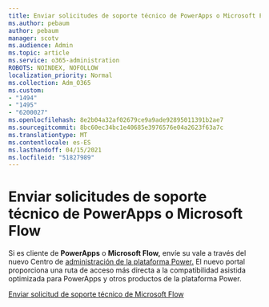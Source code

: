 ```yaml
---
title: Enviar solicitudes de soporte técnico de PowerApps o Microsoft Flow
ms.author: pebaum
author: pebaum
manager: scotv
ms.audience: Admin
ms.topic: article
ms.service: o365-administration
ROBOTS: NOINDEX, NOFOLLOW
localization_priority: Normal
ms.collection: Adm_O365
ms.custom:
- "1494"
- "1495"
- "6200027"
ms.openlocfilehash: 8e2b04a32af02679ce9a9ade92895011391b2ae7
ms.sourcegitcommit: 8bc60ec34bc1e40685e3976576e04a2623f63a7c
ms.translationtype: MT
ms.contentlocale: es-ES
ms.lasthandoff: 04/15/2021
ms.locfileid: "51827989"
---
```

# <a name="submit-powerapps-or-microsoft-flow-support-requests"></a>Enviar solicitudes de soporte técnico de PowerApps o Microsoft Flow

Si es cliente de **PowerApps** o **Microsoft Flow,** envíe su vale a través del nuevo Centro de [administración de la plataforma Power.](https://admin.powerplatform.microsoft.com/support?newTicket&product=15819) El nuevo portal proporciona una ruta de acceso más directa a la compatibilidad asistida optimizada para PowerApps y otros productos de la plataforma Power.

[Enviar solicitud de soporte técnico de Microsoft Flow](https://admin.powerplatform.microsoft.com/support?newTicket&product=Flow)